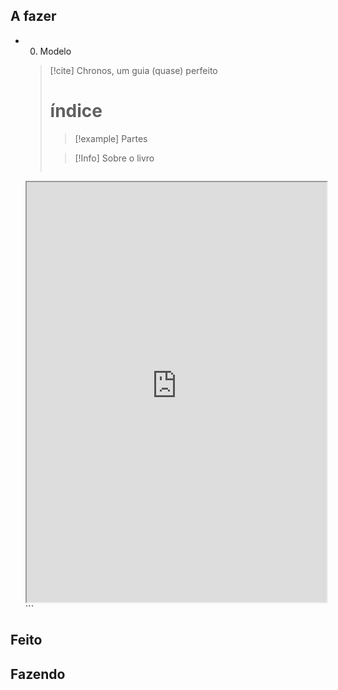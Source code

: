 ## A fazer
- 00. Modelo  
  > [!cite] Chronos, um guia (quase) perfeito
  > # índice
  >  > [!example] Partes
  >  
  > > [!Info] Sobre o livro
  >
  > ```
  <iframe
    src="https://pine-hammer-e02.notion.site/Portugu-s-155d1a62822542fabdab9e18dd920ce4?pvs=4"
    style="width:100%;height:auto;aspect-ratio:1/1.4"
    scrolling="no">
  </iframe>
  ```

## Feito

## Fazendo